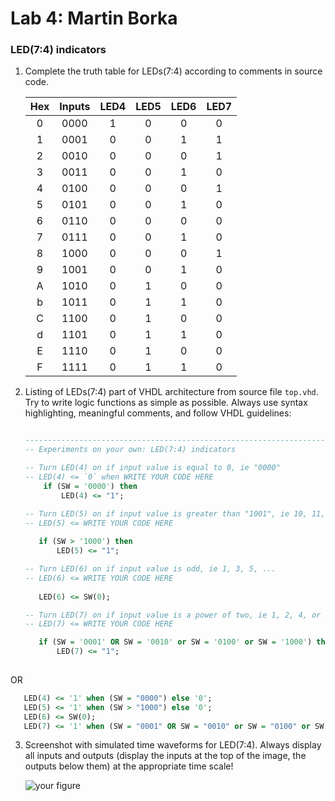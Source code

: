 # Lab 4: Martin Borka

### LED(7:4) indicators

1. Complete the truth table for LEDs(7:4) according to comments in source code.

   | **Hex** | **Inputs** | **LED4** | **LED5** | **LED6** | **LED7** |
   | :-: | :-: | :-: | :-: | :-: | :-: |
   | 0 | 0000 | 1 | 0 | 0 | 0 |
   | 1 | 0001 | 0 | 0 | 1 | 1 |
   | 2 | 0010 | 0 | 0 | 0 | 1 |
   | 3 | 0011 | 0 | 0 | 1 | 0 |
   | 4 | 0100 | 0 | 0 | 0 | 1 |
   | 5 | 0101 | 0 | 0 | 1 | 0 |
   | 6 | 0110 | 0 | 0 | 0 | 0 |
   | 7 | 0111 | 0 | 0 | 1 | 0 |
   | 8 | 1000 | 0 | 0 | 0 | 1 |
   | 9 | 1001 | 0 | 0 | 1 | 0 |
   | A | 1010 | 0 | 1 | 0 | 0 |
   | b | 1011 | 0 | 1 | 1 | 0 |
   | C | 1100 | 0 | 1 | 0 | 0 |
   | d | 1101 | 0 | 1 | 1 | 0 |
   | E | 1110 | 0 | 1 | 0 | 0 |
   | F | 1111 | 0 | 1 | 1 | 0 |

2. Listing of LEDs(7:4) part of VHDL architecture from source file `top.vhd`. Try to write logic functions as simple as possible. Always use syntax highlighting, meaningful comments, and follow VHDL guidelines:

   ```vhdl
   
   --------------------------------------------------------------------
   -- Experiments on your own: LED(7:4) indicators

   -- Turn LED(4) on if input value is equal to 0, ie "0000"
   -- LED(4) <= `0` when WRITE YOUR CODE HERE
       if (SW = '0000') then
           LED(4) <= "1";
   
   -- Turn LED(5) on if input value is greater than "1001", ie 10, 11, 12, ...
   -- LED(5) <= WRITE YOUR CODE HERE
    
      if (SW > '1000') then
          LED(5) <= "1"; 

   -- Turn LED(6) on if input value is odd, ie 1, 3, 5, ...
   -- LED(6) <= WRITE YOUR CODE HERE
    
      LED(6) <= SW(0);

   -- Turn LED(7) on if input value is a power of two, ie 1, 2, 4, or 8
   -- LED(7) <= WRITE YOUR CODE HERE

      if (SW = '0001' OR SW = '0010' or SW = '0100' or SW = '1000') then
          LED(7) <= "1";
          
   ```

OR

   ```vhdl
      LED(4) <= '1' when (SW = "0000") else '0';
      LED(5) <= '1' when (SW > "1000") else '0';
      LED(6) <= SW(0);
      LED(7) <= '1' when (SW = "0001" OR SW = "0010" or SW = "0100" or SW = "1000") else '0';

   ```

3. Screenshot with simulated time waveforms for LED(7:4). Always display all inputs and outputs (display the inputs at the top of the image, the outputs below them) at the appropriate time scale!

   ![your figure]()
